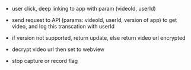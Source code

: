 - user click, deep linking to app with param (videoId, userId)
- send request to API (params: videoId, userId, version of app) to get video, and log this transcation with userId
- if version not supported, return update, else return video url encrypted
- decrypt video url then set to webview

- stop capture or record flag
